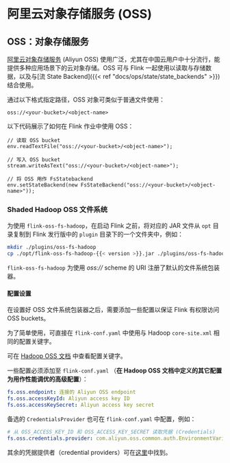 <!--
Licensed to the Apache Software Foundation (ASF) under one
or more contributor license agreements.  See the NOTICE file
distributed with this work for additional information
regarding copyright ownership.  The ASF licenses this file
to you under the Apache License, Version 2.0 (the
"License"); you may not use this file except in compliance
with the License.  You may obtain a copy of the License at

  http://www.apache.org/licenses/LICENSE-2.0

Unless required by applicable law or agreed to in writing,
software distributed under the License is distributed on an
"AS IS" BASIS, WITHOUT WARRANTIES OR CONDITIONS OF ANY
KIND, either express or implied.  See the License for the
specific language governing permissions and limitations
under the License.
-->

# 阿里云对象存储服务 (OSS)

## OSS：对象存储服务

[阿里云对象存储服务](https://www.aliyun.com/product/oss) (Aliyun OSS) 使用广泛，尤其在中国云用户中十分流行，能提供多种应用场景下的云对象存储。OSS 可与 Flink
一起使用以读取与存储数据，以及与[流 State Backend]({{< ref "docs/ops/state/state_backends" >}}) 结合使用。

通过以下格式指定路径，OSS 对象可类似于普通文件使用：

```
oss://<your-bucket>/<object-name>
```

以下代码展示了如何在 Flink 作业中使用 OSS：

```
// 读取 OSS bucket
env.readTextFile("oss://<your-bucket>/<object-name>");

// 写入 OSS bucket
stream.writeAsText("oss://<your-bucket>/<object-name>");

// 将 OSS 用作 FsStatebackend
env.setStateBackend(new FsStateBackend("oss://<your-bucket>/<object-name>"));
```

### Shaded Hadoop OSS 文件系统

为使用 `flink-oss-fs-hadoop`，在启动 Flink 之前，将对应的 JAR 文件从 `opt` 目录复制到 Flink 发行版中的 `plugin` 目录下的一个文件夹中，例如：

```bash
mkdir ./plugins/oss-fs-hadoop
cp ./opt/flink-oss-fs-hadoop-{{< version >}}.jar ./plugins/oss-fs-hadoop/
```

`flink-oss-fs-hadoop` 为使用 *oss://* scheme 的 URI 注册了默认的文件系统包装器。

#### 配置设置

在设置好 OSS 文件系统包装器之后，需要添加一些配置以保证 Flink 有权限访问 OSS buckets。

为了简单使用，可直接在 `flink-conf.yaml` 中使用与 Hadoop `core-site.xml` 相同的配置关键字。

可在 [Hadoop OSS 文档](http://hadoop.apache.org/docs/current/hadoop-aliyun/tools/hadoop-aliyun/index.html) 中查看配置关键字。

一些配置必须添加至 `flink-conf.yaml` （**在 Hadoop OSS 文档中定义的其它配置为用作性能调优的高级配置**）：

```yaml
fs.oss.endpoint: 连接的 Aliyun OSS endpoint
fs.oss.accessKeyId: Aliyun access key ID
fs.oss.accessKeySecret: Aliyun access key secret
```

备选的 `CredentialsProvider` 也可在 `flink-conf.yaml` 中配置，例如：

```yaml
# 从 OSS_ACCESS_KEY_ID 和 OSS_ACCESS_KEY_SECRET 读取凭据 (Credentials)
fs.oss.credentials.provider: com.aliyun.oss.common.auth.EnvironmentVariableCredentialsProvider
```

其余的凭据提供者（credential
providers）可在[这里](https://github.com/aliyun/aliyun-oss-java-sdk/tree/master/src/main/java/com/aliyun/oss/common/auth)中找到。